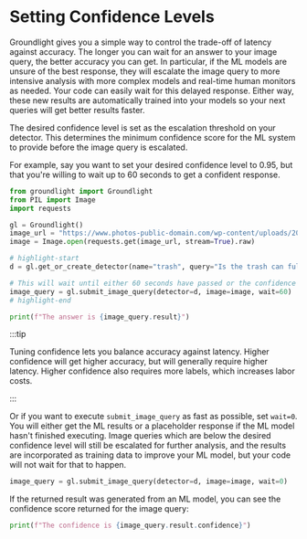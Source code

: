 # Setting Confidence Levels

Groundlight gives you a simple way to control the trade-off of latency against accuracy. The longer you can wait for an answer to your image query, the better accuracy you can get. In particular, if the ML models are unsure of the best response, they will escalate the image query to more intensive analysis with more complex models and real-time human monitors as needed. Your code can easily wait for this delayed response. Either way, these new results are automatically trained into your models so your next queries will get better results faster.

The desired confidence level is set as the escalation threshold on your detector. This determines the minimum confidence score for the ML system to provide before the image query is escalated.

For example, say you want to set your desired confidence level to 0.95, but that you're willing to wait up to 60 seconds to get a confident response.

<!-- We skip tests here because the tests may be slow -->

```python notest
from groundlight import Groundlight
from PIL import Image
import requests

gl = Groundlight()
image_url = "https://www.photos-public-domain.com/wp-content/uploads/2010/11/over_flowing_garbage_can.jpg"
image = Image.open(requests.get(image_url, stream=True).raw)

# highlight-start
d = gl.get_or_create_detector(name="trash", query="Is the trash can full?", confidence_threshold=0.95)

# This will wait until either 60 seconds have passed or the confidence reaches 0.95
image_query = gl.submit_image_query(detector=d, image=image, wait=60)
# highlight-end

print(f"The answer is {image_query.result}")
```

:::tip

Tuning confidence lets you balance accuracy against latency.
Higher confidence will get higher accuracy, but will generally require higher latency.
Higher confidence also requires more labels, which increases labor costs.

:::

Or if you want to execute `submit_image_query` as fast as possible, set `wait=0`. You will either get the ML results or a placeholder response if the ML model hasn't finished executing. Image queries which are below the desired confidence level will still be escalated for further analysis, and the results are incorporated as training data to improve your ML model, but your code will not wait for that to happen.

```python notest continuation
image_query = gl.submit_image_query(detector=d, image=image, wait=0)
```

If the returned result was generated from an ML model, you can see the confidence score returned for the image query:

```python notest continuation
print(f"The confidence is {image_query.result.confidence}")
```
